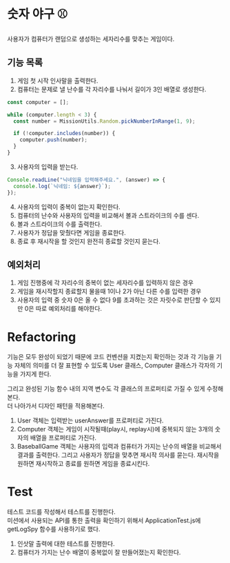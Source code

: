 # 숫자 야구 ⚾

사용자가 컴퓨터가 랜덤으로 생성하는 세자리수를 맞추는 게임이다.

## 기능 목록

1. 게임 첫 시작 인사말을 출력한다.
2. 컴퓨터는 문제로 낼 난수를 각 자리수를 나눠서 길이가 3인 배열로 생성한다.

```javascript
const computer = [];

while (computer.length < 3) {
  const number = MissionUtils.Random.pickNumberInRange(1, 9);

  if (!computer.includes(number)) {
    computer.push(number);
  }
}
```

3. 사용자의 입력을 받는다.

```javascript
Console.readLine("닉네임을 입력해주세요.", (answer) => {
  console.log(`닉네임: ${answer}`);
});
```

4. 사용자의 입력이 중복이 없는지 확인한다.
5. 컴퓨터의 난수와 사용자의 입력을 비교해서 볼과 스트라이크의 수를 센다.
6. 볼과 스트라이크의 수를 출력한다.
7. 사용자가 정답을 맞췄다면 게임을 종료한다.
8. 종료 후 재시작을 할 것인지 완전히 종료할 것인지 묻는다.

## 예외처리

1. 게임 진행중에 각 자리수의 중복이 없는 세자리수를 입력하지 않은 경우
2. 게임을 재시작할지 종료할지 물을때 1이나 2가 아닌 다른 수를 입력한 경우
3. 사용자의 입력 중 숫자 0은 올 수 없다 9를 초과하는 것은 자릿수로 판단할 수 있지만 0은 따로 예외처리를 해야한다.

# Refactoring

기능은 모두 완성이 되었기 때문에 코드 컨벤션을 지켰는지 확인하는 것과 각 기능을 기능 자체의 의미를 더 잘 표현할 수 있도록 User 클래스, Computer 클래스가 각자의 기능을 가지게 한다.

그리고 완성된 기능 함수 내의 지역 변수도 각 클래스의 프로퍼티로 가질 수 있게 수정해본다.  
더 나아가서 디자인 패턴을 적용해본다.

1. User 객체는 입력받는 userAnswer를 프로퍼티로 가진다.
2. Computer 객체는 게임이 시작될때(play시, replay시)에 중복되지 않는 3개의 숫자의 배열을 프로퍼티로 가진다.
3. BaseballGame 객체는 사용자의 입력과 컴퓨터가 가지는 난수의 배열을 비교해서 결과를 출력한다. 그리고 사용자가 정답을 맞추면 재시작 의사를 묻는다. 재시작을 원하면 재시작하고 종료를 원하면 게임을 종료시킨다.

# Test

테스트 코드를 작성해서 테스트를 진행한다.  
미션에서 사용되는 API를 통한 출력을 확인하기 위해서 ApplicationTest.js에 getLogSpy 함수를 사용하기로 했다.

1. 인삿말 출력에 대한 테스트를 진행한다.
2. 컴퓨터가 가지는 난수 배열이 중복없이 잘 만들어졌는지 확인한다.
